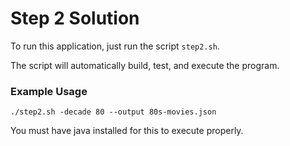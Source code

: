 # Step 2 Solution

To run this application, just run the script `step2.sh`.

The script will automatically build, test, and execute the program.

### Example Usage
```
./step2.sh -decade 80 --output 80s-movies.json
```

You must have java installed for this to execute properly.